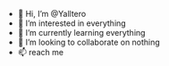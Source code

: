 - 👋 Hi, I’m @Yalltero
- 👀 I’m interested in everything
- 🌱 I’m currently learning everything
- 💞️ I’m looking to collaborate on nothing
- 📫 reach me 

<!---
Yalltero/Yalltero is a ✨ special ✨ repository because its `README.md` (this file) appears on your GitHub profile.
You can click the Preview link to take a look at your changes.
--->
